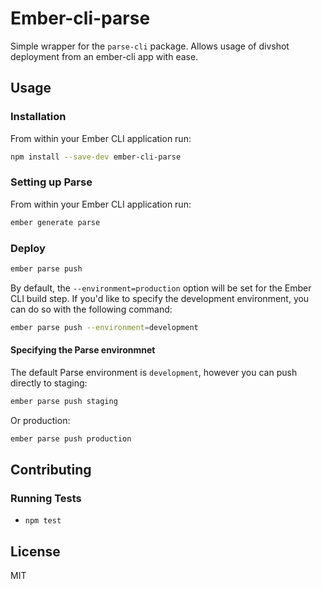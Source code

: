 # Ember-cli-parse

Simple wrapper for the `parse-cli` package.  Allows usage of divshot deployment from an ember-cli app with ease.

## Usage

### Installation

From within your Ember CLI application run:

```bash
npm install --save-dev ember-cli-parse
```

### Setting up Parse

From within your Ember CLI application run:

```bash
ember generate parse
```

### Deploy

```bash
ember parse push
```

By default, the `--environment=production` option will be set for the Ember CLI build step. If
you'd like to specify the development environment, you can do so with the following command:

```bash
ember parse push --environment=development
```

#### Specifying the Parse environmnet

The default Parse environment is `development`, however you can push directly to staging:

```bash
ember parse push staging
```

Or production:

```bash
ember parse push production
```

## Contributing

### Running Tests

* `npm test`

## License

MIT
